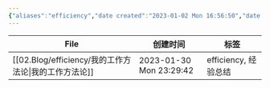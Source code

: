 ```yaml
---
{"aliases":"efficiency","date created":"2023-01-02 Mon 16:56:50","date modified":"2023-01-28 Sat 22:07:25","dg-publish":true,"permalink":"/01.Guide/efficiency/","dgPassFrontmatter":true}
---
```



| File                                       | 创建时间                    | 标签               |
| ------------------------------------------ | ----------------------- | ---------------- |
| [[02.Blog/efficiency/我的工作方法论\|我的工作方法论]] | 2023-01-30 Mon 23:29:42 | efficiency, 经验总结 |

